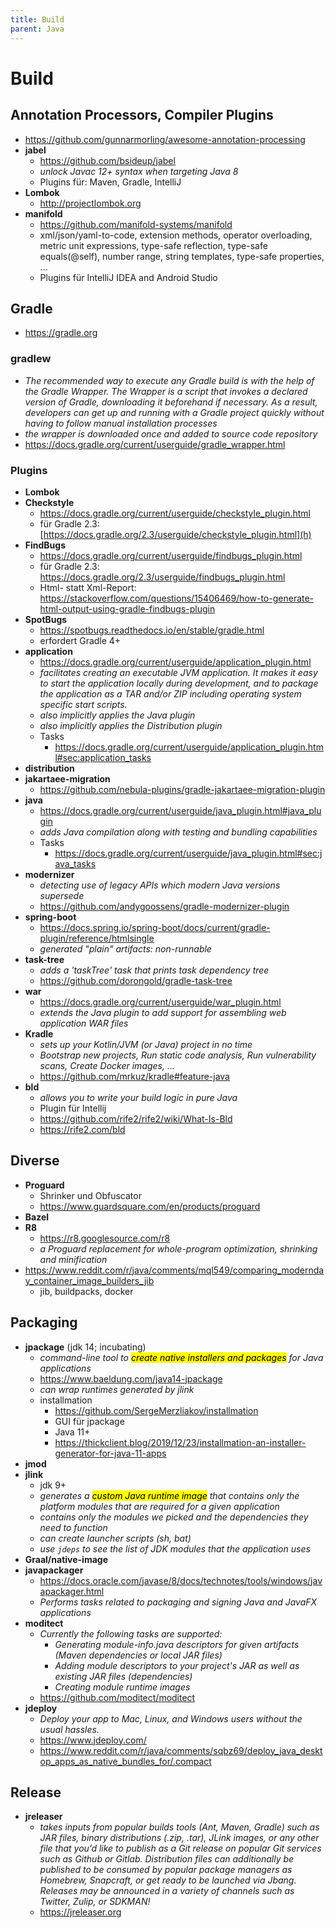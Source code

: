 ```yaml
---
title: Build
parent: Java
---
```


# Build

## Annotation Processors, Compiler Plugins
- <https://github.com/gunnarmorling/awesome-annotation-processing>
- **jabel**
  - <https://github.com/bsideup/jabel>
  - *unlock Javac 12+ syntax when targeting Java 8*
  - Plugins für: Maven, Gradle, IntelliJ
- **Lombok**
  - <http://projectlombok.org>
- **manifold**
  - <https://github.com/manifold-systems/manifold>
  - xml/json/yaml-to-code, extension methods, operator overloading, metric unit expressions, type-safe reflection, type-safe equals(@self), number range, string templates, type-safe properties, ...
  - Plugins für IntelliJ IDEA and Android Studio


## Gradle
- <https://gradle.org>

### gradlew
  - *The recommended way to execute any Gradle build is with the help of the Gradle Wrapper. The Wrapper is a script that invokes a declared version of Gradle, downloading it beforehand if necessary. As a result, developers can get up and running with a Gradle project quickly without having to follow manual installation processes*
  - *the wrapper is downloaded once and added to source code repository*
  - <https://docs.gradle.org/current/userguide/gradle_wrapper.html>

### Plugins
- **Lombok**
- **Checkstyle**
  - <https://docs.gradle.org/current/userguide/checkstyle_plugin.html>
  - für Gradle 2.3: [https://docs.gradle.org/2.3/userguide/checkstyle_plugin.html](h)
- **FindBugs**
  - <https://docs.gradle.org/current/userguide/findbugs_plugin.html>
  - für Gradle 2.3: <https://docs.gradle.org/2.3/userguide/findbugs_plugin.html>
  - Html- statt Xml-Report: <https://stackoverflow.com/questions/15406469/how-to-generate-html-output-using-gradle-findbugs-plugin>
- **SpotBugs**
  - <https://spotbugs.readthedocs.io/en/stable/gradle.html>
  - erfordert Gradle 4+
- **application**
  - <https://docs.gradle.org/current/userguide/application_plugin.html>
  - *facilitates creating an executable JVM application. It makes it easy to start the application locally during development, and to package the application as a TAR and/or ZIP including operating system specific start scripts.*
  - *also implicitly applies the Java plugin*
  - *also implicitly applies the Distribution plugin*
  - Tasks
    - <https://docs.gradle.org/current/userguide/application_plugin.html#sec:application_tasks>
- **distribution**
- **jakartaee-migration**
  - <https://github.com/nebula-plugins/gradle-jakartaee-migration-plugin>
- **java**
  - <https://docs.gradle.org/current/userguide/java_plugin.html#java_plugin>
  - *adds Java compilation along with testing and bundling capabilities*
  - Tasks
    - <https://docs.gradle.org/current/userguide/java_plugin.html#sec:java_tasks>
- **modernizer**
  - *detecting use of legacy APIs which modern Java versions supersede*
  - <https://github.com/andygoossens/gradle-modernizer-plugin>
- **spring-boot**
  - <https://docs.spring.io/spring-boot/docs/current/gradle-plugin/reference/htmlsingle>
  - *generated "plain" artifacts: non-runnable*
- **task-tree**
  - *adds a 'taskTree' task that prints task dependency tree*
  - <https://github.com/dorongold/gradle-task-tree>
- **war**
  - <https://docs.gradle.org/current/userguide/war_plugin.html>
  - *extends the Java plugin to add support for assembling web application WAR files*
- **Kradle**
  - *sets up your Kotlin/JVM (or Java) project in no time*
  - *Bootstrap new projects, Run static code analysis, Run vulnerability scans, Create Docker images, ...*
  - <https://github.com/mrkuz/kradle#feature-java> 
- **bld**
  - *allows you to write your build logic in pure Java*
  - Plugin für Intellij
  - <https://github.com/rife2/rife2/wiki/What-Is-Bld>
  - <https://rife2.com/bld>


## Diverse
- **Proguard**
  - Shrinker und Obfuscator
  - <https://www.guardsquare.com/en/products/proguard>
- **Bazel**
- **R8**
  - <https://r8.googlesource.com/r8>
  - *a Proguard replacement for whole-program optimization, shrinking and minification*
- <https://www.reddit.com/r/java/comments/mql549/comparing_modernday_container_image_builders_jib>
  - jib, buildpacks, docker


## Packaging
- **jpackage** (jdk 14; incubating)
  - *command-line tool to <mark>create native installers and packages</mark> for Java applications*
  - <https://www.baeldung.com/java14-jpackage>
  - *can wrap runtimes generated by jlink*
  - installmation
    - <https://github.com/SergeMerzliakov/installmation>
    - GUI für jpackage
    - Java 11+
    - <https://thickclient.blog/2019/12/23/installmation-an-installer-generator-for-java-11-apps>
- **jmod**
- **jlink**
  - jdk 9+
  - *generates a <mark>custom Java runtime image</mark> that contains only the platform modules that are required for a given application*
  - *contains only the modules we picked and the dependencies they need to function*
  - *can create launcher scripts (sh, bat)*
  - *use `jdeps` to see the list of JDK modules that the application uses*
- **Graal/native-image**
- **javapackager**
  - <https://docs.oracle.com/javase/8/docs/technotes/tools/windows/javapackager.html>
  - *Performs tasks related to packaging and signing Java and JavaFX applications*
- **moditect**
  - *Currently the following tasks are supported:*
    - *Generating module-info.java descriptors for given artifacts (Maven dependencies or local JAR files)*
    - *Adding module descriptors to your project's JAR as well as existing JAR files (dependencies)*
    - *Creating module runtime images*
  - <https://github.com/moditect/moditect>
- **jdeploy**
  - *Deploy your app to Mac, Linux, and Windows users without the usual hassles.*
  - <https://www.jdeploy.com/>
  - <https://www.reddit.com/r/java/comments/sqbz69/deploy_java_desktop_apps_as_native_bundles_for/.compact>


## Release
- **jreleaser**
  - *takes inputs from popular builds tools (Ant, Maven, Gradle) such as JAR files, binary distributions (.zip, .tar), JLink images, or any other file that you’d like to publish as a Git release on popular Git services such as Github or Gitlab. Distribution files can additionally be published to be consumed by popular package managers as Homebrew, Snapcraft, or get ready to be launched via Jbang. Releases may be announced in a variety of channels such as Twitter, Zulip, or SDKMAN!*
  - <https://jreleaser.org>
